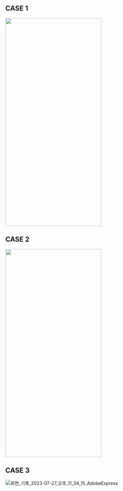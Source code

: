## CASE 1

<img src="https://github.com/Kim-Junhwan/Sesac/assets/58679737/200b2cf2-f7ef-4f04-8fea-23d2b241cfef"  width="300" height="650"/>
<br>

## CASE 2

<img src="https://github.com/Kim-Junhwan/Sesac/assets/58679737/e44c253e-21f9-4a42-b814-44a5b82ad64b"  width="300" height="650"/>

## CASE 3

![화면_기록_2023-07-27_오후_11_34_15_AdobeExpress](https://github.com/Kim-Junhwan/Sesac/assets/58679737/dba0d3fd-b676-436f-9dd0-4dee193cbe5d)
